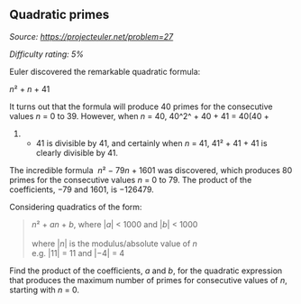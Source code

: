 Quadratic primes
----------------

*Source: https://projecteuler.net/problem=27*


*Difficulty rating: 5%*

Euler discovered the remarkable quadratic formula:

*n*² + *n* + 41

It turns out that the formula will produce 40 primes for the consecutive
values *n* = 0 to 39. However, when *n* = 40, 40^2^ + 40 + 41 = 40(40 +
1) + 41 is divisible by 41, and certainly when *n* = 41, 41² + 41 + 41
is clearly divisible by 41.

The incredible formula  *n*² − 79*n* + 1601 was discovered, which
produces 80 primes for the consecutive values *n* = 0 to 79. The product
of the coefficients, −79 and 1601, is −126479.

Considering quadratics of the form:

> *n*² + *an* + *b*, where |*a*| \< 1000 and |*b*| \< 1000\
> \
> where |*n*| is the modulus/absolute value of *n*\
> e.g. |11| = 11 and |−4| = 4

Find the product of the coefficients, *a* and *b*, for the quadratic
expression that produces the maximum number of primes for consecutive
values of *n*, starting with *n* = 0.

